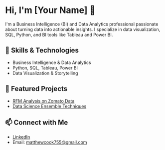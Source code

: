 # Hi, I'm [Your Name] 👋

I'm a Business Intelligence (BI) and Data Analytics professional passionate about turning data into actionable insights. I specialize in data visualization, SQL, Python, and BI tools like Tableau and Power BI.

## 🚀 Skills & Technologies
- Business Intelligence & Data Analytics
- Python, SQL, Tableau, Power BI
- Data Visualization & Storytelling

## 📂 Featured Projects
- [RFM Analysis on Zomato Data](https://github.com/Matt1470/Tripleten_RFM_Analysis)
- [Data Science Ensemble Techniques](https://github.com/Matt1470/Ensemble_Techniques_Project_UT_PGP_DSBA)

## 📫 Connect with Me
- [LinkedIn]([https://linkedin.com/in/yourprofile](https://www.linkedin.com/in/matthew-cook-4a92627a/))
- Email: matthewcook755@gmail.com

